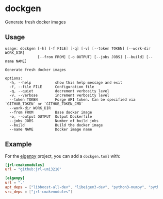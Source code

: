 # dockgen

Generate fresh docker images

## Usage

```
usage: dockgen [-h] [-f FILE] [-q] [-v] [--token TOKEN] [--work-dir WORK_DIR]
               [--from FROM] [-o OUTPUT] [--jobs JOBS] [--build] [--name NAME]

Generate fresh docker images

options:
  -h, --help           show this help message and exit
  -f, --file FILE      Configuration file
  -q, --quiet          decrement verbosity level
  -v, --verbose        increment verbosity level
  --token TOKEN        Forge API token. Can be specified via `GITHUB_TOKEN` or `GITHUB_TOKEN_CMD`
  --work-dir WORK_DIR
  --from FROM          Base docker image
  -o, --output OUTPUT  Output Dockerfile
  --jobs JOBS          Number of build jobs
  --build              Build the docker image
  --name NAME          Docker image name
```

## Example

For the [eigenpy](https://github.com/stack-of-tasks/eigenpy) project, you can add a `dockgen.toml` with:
```toml
[jrl-cmakemodules]
url = "github:jrl-umi3218"

[eigenpy]
url = "."
apt_deps = ["libboost-all-dev", "libeigen3-dev", "python3-numpy", "python3-scipy"]
src_deps = ["jrl-cmakemodules"]
```

